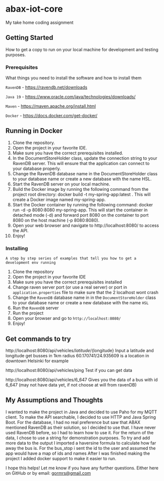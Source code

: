 # abax-iot-core

My take home coding assignment


## Getting Started

How to get a copy to run on your local machine for development and testing purposes.

### Prerequisites

What things you need to install the software and how to install them

```RavenDB``` - https://ravendb.net/downloads

```Java 19``` - https://www.oracle.com/java/technologies/downloads/

```Maven``` - https://maven.apache.org/install.html

```Docker``` - https://docs.docker.com/get-docker/
## Running in Docker

1. Clone the repository.
2. Open the project in your favorite IDE.
3. Make sure you have the correct prerequisites installed.
4. In the DocumentStoreHolder class, update the connection string to your RavenDB server. This will ensure that the application can connect to your database properly.
5. Change the RavenDB database name in the DocumentStoreHolder class to your database name or create a new database with the name HSL.
6. Start the RavenDB server on your local machine.
7. Build the Docker image by running the following command from the project root directory: docker build -t my-spring-app:latest .  This will create a Docker image named my-spring-app.
8. Start the Docker container by running the following command: docker run -d -p 8080:8080 my-spring-app. This will start the container in detached mode (-d) and forward port 8080 on the container to port 8080 on the host machine (-p 8080:8080).
9. Open your web browser and navigate to http://localhost:8080/ to access the API.
10. Enjoy!

### Installing

    A step by step series of examples that tell you how to get a development env running

1. Clone the repository
2. Open the project in your favorite IDE
3. Make sure you have the correct prerequisites installed
4. Change raven server port (or use a real server) or port in ```application.properties``` file to make sure that the 2 localhost wont crash
5. Change the ```RavenDB``` database name in in the ```DocumentStoreHolder``` class to your database name or create a new database with the name ```HSL```
6. Run the ```RavenDB``` server
7. Run the project
8. Open your browser and go to ```http://localhost:8080/```
9. Enjoy!


## Get commands to try

http://localhost:8080/api/vehicles/${latitude}/${longitude} Input a latitude and longitude get busses in 1km radius
60.170741/24.935609 is a location in downtown Helsinki for example

http://localhost:8080/api/vehicles/ping Test if you can get data

http://localhost:8080/api/vehicles/6_647 Gives you the data of a bus with id 6_647 (may not have data yet, if not choose at will from ravenDB)

## My Assumptions and Thoughts
I wanted to make the project in Java and decided to use Paho for my MQTT client. To make the API searchable, I decided to use HTTP and Java Spring Boot. For the database, I had no real preference but saw that ABAX mentioned RavenDB as their solution, so I decided to use that. I have never used RavenDB before, so I had to learn how to use it. For the return of the data, I chose to use a string for demonstration purposes.
To try and add more data to the output I imported a haversine formula to calculate how far away the bus is. For the bus_stop i sent the id to the user and assumed the app would have a map of ids and names
After I was finished making the project I added docker support to make it easier to run.

I hope this helps! Let me know if you have any further questions. Either here on GitHub or by email: gormrs@gmail.com